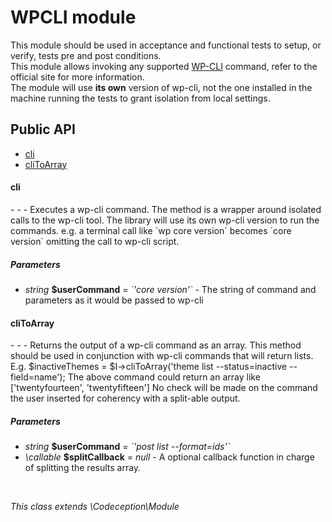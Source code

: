 # WPCLI module
This module should be used in acceptance and functional tests to setup, or verify, tests pre and post conditions.  
This module allows invoking any supported [WP-CLI](https://wp-cli.org/) command, refer to the official site for more information.  
The module will use **its own** version of wp-cli, not the one installed in the machine running the tests to grant isolation from local settings.  
<!--doc-->


<h2>Public API</h2><nav><ul><li><a href="#cli">cli</a></li><li><a href="#cliToArray">cliToArray</a></li></ul></nav><h4 id="cli">cli</h4>
- - -
Executes a wp-cli command. The method is a wrapper around isolated calls to the wp-cli tool. The library will use its own wp-cli version to run the commands. e.g. a terminal call like `wp core version` becomes `core version` omitting the call to wp-cli script.
<h5>Parameters</h5><ul>
<li><em>string</em> <strong>$userCommand</strong> = <em>`'core version'`</em> - The string of command and parameters as it would be passed to wp-cli</li></ul>
<h4 id="cliToArray">cliToArray</h4>
- - -
Returns the output of a wp-cli command as an array. This method should be used in conjunction with wp-cli commands that will return lists. E.g. $inactiveThemes = $I->cliToArray('theme list --status=inactive --field=name'); The above command could return an array like ['twentyfourteen', 'twentyfifteen'] No check will be made on the command the user inserted for coherency with a split-able output.
<h5>Parameters</h5><ul>
<li><em>string</em> <strong>$userCommand</strong> = <em>`'post list --format=ids'`</em></li>
<li><em>\callable</em> <strong>$splitCallback</strong> = <em>null</em> - A optional callback function in charge of splitting the results array.</li></ul></br>

*This class extends \Codeception\Module*

<!--/doc-->
